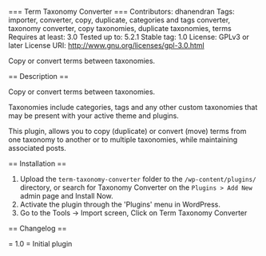 === Term Taxonomy Converter ===
Contributors: dhanendran
Tags: importer, converter, copy, duplicate, categories and tags converter, taxonomy converter, copy taxonomies, duplicate taxonomies, terms
Requires at least: 3.0
Tested up to: 5.2.1
Stable tag: 1.0
License: GPLv3 or later
License URI: <a href="http://www.gnu.org/licenses/gpl-3.0.html">http://www.gnu.org/licenses/gpl-3.0.html</a>


Copy or convert terms between taxonomies.

== Description ==

Copy or convert terms between taxonomies.

Taxonomies include categories, tags and any other custom taxonomies that may be present with your active theme and plugins.

This plugin, allows you to copy (duplicate) or convert (move) terms from one taxonomy to another or to multiple taxonomies, while maintaining associated posts.

== Installation ==

1. Upload the `term-taxonomy-converter` folder to the `/wp-content/plugins/` directory, or search for Taxonomy Converter on the `Plugins > Add New` admin page and Install Now.
2. Activate the plugin through the 'Plugins' menu in WordPress.
3. Go to the Tools -> Import screen, Click on Term Taxonomy Converter

== Changelog ==

= 1.0 =
Initial plugin